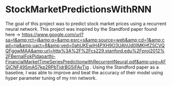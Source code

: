 # StockMarketPredictionsWithRNN
The goal of this project was to predict stock market prices using a recurrent neural network. This project was inspired by the Standford paper found here -> https://www.google.com/url?sa=t&amp;rct=j&amp;q=&amp;esrc=s&amp;source=web&amp;cd=1&amp;cad=rja&amp;uact=8&amp;ved=0ahUKEwiH4PXH9O3UAhUd0IMKHfZSCVQQFggwMAA&amp;url=http%3A%2F%2Fcs229.stanford.edu%2Fproj2012%2FBernalFokPidaparthi-FinancialMarketTimeSeriesPredictionwithRecurrentNeural.pdf&amp;usg=AFQjCNF49SmA57kp2RPbTjdrBG5iFAvTig . Using the Standford paper as a baseline, I was able to improve and beat the accuracy of their model using hyper parameter tuning of my rnn network. 
